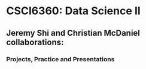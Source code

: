# CSCI6360: Data Science II

## Jeremy Shi and Christian McDaniel collaborations: 
### Projects, Practice and Presentations
